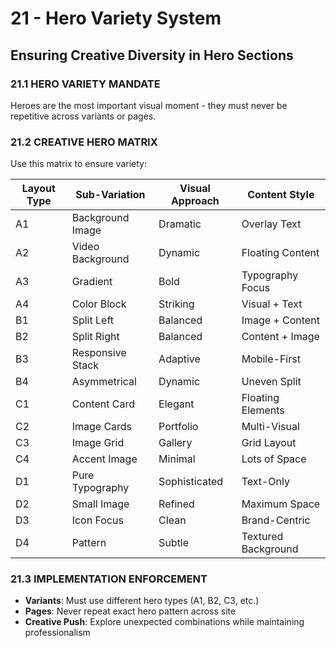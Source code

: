 # 21 - Hero Variety System

## Ensuring Creative Diversity in Hero Sections

### 21.1 HERO VARIETY MANDATE
Heroes are the most important visual moment - they must never be repetitive across variants or pages.

### 21.2 CREATIVE HERO MATRIX
Use this matrix to ensure variety:

| Layout Type | Sub-Variation | Visual Approach | Content Style |
|-------------|---------------|-----------------|---------------|
| A1 | Background Image | Dramatic | Overlay Text |
| A2 | Video Background | Dynamic | Floating Content |
| A3 | Gradient | Bold | Typography Focus |
| A4 | Color Block | Striking | Visual + Text |
| B1 | Split Left | Balanced | Image + Content |
| B2 | Split Right | Balanced | Content + Image |
| B3 | Responsive Stack | Adaptive | Mobile-First |
| B4 | Asymmetrical | Dynamic | Uneven Split |
| C1 | Content Card | Elegant | Floating Elements |
| C2 | Image Cards | Portfolio | Multi-Visual |
| C3 | Image Grid | Gallery | Grid Layout |
| C4 | Accent Image | Minimal | Lots of Space |
| D1 | Pure Typography | Sophisticated | Text-Only |
| D2 | Small Image | Refined | Maximum Space |
| D3 | Icon Focus | Clean | Brand-Centric |
| D4 | Pattern | Subtle | Textured Background |

### 21.3 IMPLEMENTATION ENFORCEMENT
- **Variants**: Must use different hero types (A1, B2, C3, etc.)
- **Pages**: Never repeat exact hero pattern across site
- **Creative Push**: Explore unexpected combinations while maintaining professionalism
